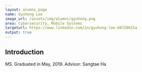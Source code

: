 ```yaml
---
layout: alumni_page
name: Gyuhong Lee
image_url: /assets/img/alumni/gyuhong.png
area: Cybersecurity, Mobile Systems
targeturl: https://www.linkedin.com/in/gyuhong-lee-60728615a
output: true
---
```


## Introduction

MS. Graduated in May, 2019. 
Advisor: Sangtae Ha

